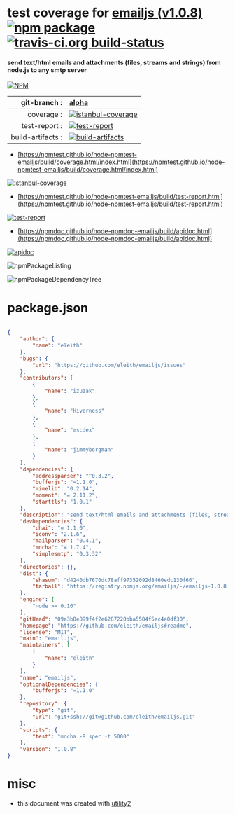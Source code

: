 # test coverage for  [emailjs (v1.0.8)](https://github.com/eleith/emailjs#readme)  [![npm package](https://img.shields.io/npm/v/npmtest-emailjs.svg?style=flat-square)](https://www.npmjs.org/package/npmtest-emailjs) [![travis-ci.org build-status](https://api.travis-ci.org/npmtest/node-npmtest-emailjs.svg)](https://travis-ci.org/npmtest/node-npmtest-emailjs)
#### send text/html emails and attachments (files, streams and strings) from node.js to any smtp server

[![NPM](https://nodei.co/npm/emailjs.png?downloads=true&downloadRank=true&stars=true)](https://www.npmjs.com/package/emailjs)

| git-branch : | [alpha](https://github.com/npmtest/node-npmtest-emailjs/tree/alpha)|
|--:|:--|
| coverage : | [![istanbul-coverage](https://npmtest.github.io/node-npmtest-emailjs/build/coverage.badge.svg)](https://npmtest.github.io/node-npmtest-emailjs/build/coverage.html/index.html)|
| test-report : | [![test-report](https://npmtest.github.io/node-npmtest-emailjs/build/test-report.badge.svg)](https://npmtest.github.io/node-npmtest-emailjs/build/test-report.html)|
| build-artifacts : | [![build-artifacts](https://npmtest.github.io/node-npmtest-emailjs/glyphicons_144_folder_open.png)](https://github.com/npmtest/node-npmtest-emailjs/tree/gh-pages/build)|

- [https://npmtest.github.io/node-npmtest-emailjs/build/coverage.html/index.html](https://npmtest.github.io/node-npmtest-emailjs/build/coverage.html/index.html)

[![istanbul-coverage](https://npmtest.github.io/node-npmtest-emailjs/build/screenCapture.buildCi.browser.%252Ftmp%252Fbuild%252Fcoverage.lib.html.png)](https://npmtest.github.io/node-npmtest-emailjs/build/coverage.html/index.html)

- [https://npmtest.github.io/node-npmtest-emailjs/build/test-report.html](https://npmtest.github.io/node-npmtest-emailjs/build/test-report.html)

[![test-report](https://npmtest.github.io/node-npmtest-emailjs/build/screenCapture.buildCi.browser.%252Ftmp%252Fbuild%252Ftest-report.html.png)](https://npmtest.github.io/node-npmtest-emailjs/build/test-report.html)

- [https://npmdoc.github.io/node-npmdoc-emailjs/build/apidoc.html](https://npmdoc.github.io/node-npmdoc-emailjs/build/apidoc.html)

[![apidoc](https://npmdoc.github.io/node-npmdoc-emailjs/build/screenCapture.buildCi.browser.%252Ftmp%252Fbuild%252Fapidoc.html.png)](https://npmdoc.github.io/node-npmdoc-emailjs/build/apidoc.html)

![npmPackageListing](https://npmtest.github.io/node-npmtest-emailjs/build/screenCapture.npmPackageListing.svg)

![npmPackageDependencyTree](https://npmtest.github.io/node-npmtest-emailjs/build/screenCapture.npmPackageDependencyTree.svg)



# package.json

```json

{
    "author": {
        "name": "eleith"
    },
    "bugs": {
        "url": "https://github.com/eleith/emailjs/issues"
    },
    "contributors": [
        {
            "name": "izuzak"
        },
        {
            "name": "Hiverness"
        },
        {
            "name": "mscdex"
        },
        {
            "name": "jimmybergman"
        }
    ],
    "dependencies": {
        "addressparser": "^0.3.2",
        "bufferjs": "=1.1.0",
        "mimelib": "0.2.14",
        "moment": "= 2.11.2",
        "starttls": "1.0.1"
    },
    "description": "send text/html emails and attachments (files, streams and strings) from node.js to any smtp server",
    "devDependencies": {
        "chai": "= 1.1.0",
        "iconv": "2.1.6",
        "mailparser": "0.4.1",
        "mocha": "= 1.7.4",
        "simplesmtp": "0.3.32"
    },
    "directories": {},
    "dist": {
        "shasum": "d4240db7670dc78aff97352092d8460edc130f66",
        "tarball": "https://registry.npmjs.org/emailjs/-/emailjs-1.0.8.tgz"
    },
    "engine": [
        "node >= 0.10"
    ],
    "gitHead": "09a3b8e899f4f2e6287220bba5584f5ec4a0df30",
    "homepage": "https://github.com/eleith/emailjs#readme",
    "license": "MIT",
    "main": "email.js",
    "maintainers": [
        {
            "name": "eleith"
        }
    ],
    "name": "emailjs",
    "optionalDependencies": {
        "bufferjs": "=1.1.0"
    },
    "repository": {
        "type": "git",
        "url": "git+ssh://git@github.com/eleith/emailjs.git"
    },
    "scripts": {
        "test": "mocha -R spec -t 5000"
    },
    "version": "1.0.8"
}
```



# misc
- this document was created with [utility2](https://github.com/kaizhu256/node-utility2)
